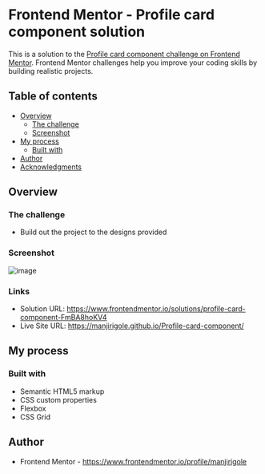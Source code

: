 # Frontend Mentor - Profile card component solution

This is a solution to the [Profile card component challenge on Frontend Mentor](https://www.frontendmentor.io/challenges/profile-card-component-cfArpWshJ). Frontend Mentor challenges help you improve your coding skills by building realistic projects. 

## Table of contents

- [Overview](#overview)
  - [The challenge](#the-challenge)
  - [Screenshot](#screenshot)
- [My process](#my-process)
  - [Built with](#built-with)
- [Author](#author)
- [Acknowledgments](#acknowledgments)

## Overview
### The challenge

- Build out the project to the designs provided

### Screenshot

![image](https://github.com/user-attachments/assets/0f2390b9-ab11-4e98-9d93-4f8f10f8f439)

### Links

- Solution URL: https://www.frontendmentor.io/solutions/profile-card-component-FmBA8hoKV4
- Live Site URL: https://manjirigole.github.io/Profile-card-component/

## My process

### Built with

- Semantic HTML5 markup
- CSS custom properties
- Flexbox
- CSS Grid

## Author
- Frontend Mentor - https://www.frontendmentor.io/profile/manjirigole
